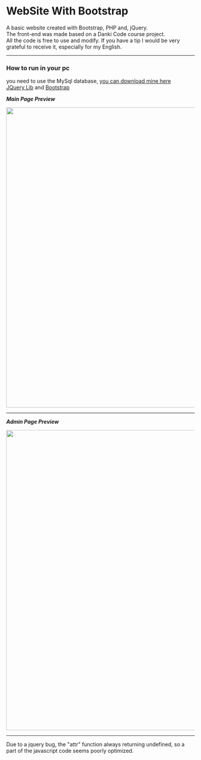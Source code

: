 # WebSite With Bootstrap
 A basic website created with Bootstrap, PHP and, jQuery. <br>
 The front-end was made based on a Danki Code course project. <br>
 All the code is free to use and modify. If you have a tip I would be very grateful to receive it, especially for my English. 
 
 <hr>
 
 ### How to run in your pc
 you need to use the MySql database, [you can download mine here](https://github.com/Gabriel-Spinola/Website-With-Bootstrap/blob/main/DataBase/bootstrap_project.sql)<br>
 [JQuery Lib](https://jquery.com/) and [Bootstrap](https://getbootstrap.com/)
 
 __*Main Page Preview*__
 
 <img src="https://github.com/Gabriel-Spinola/WebSite-WIth-Bootstrap/blob/main/App/images/prints/Main.png" width=800px>
 
 <hr>
 
  __*Admin Page Preview*__

 <img src="https://github.com/Gabriel-Spinola/WebSite-WIth-Bootstrap/blob/main/App/images/prints/Admin.png" width=800px>
 
 <hr>
 
 Due to a jquery bug, the "attr" function always returning undefined, so a part of the javascript code seems poorly optimized.
